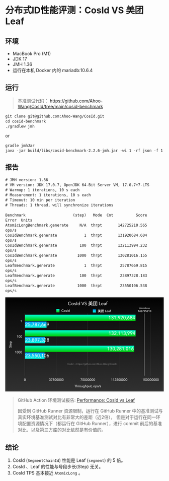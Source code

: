 # 分布式ID性能评测：CosId VS 美团 Leaf

## 环境

- MacBook Pro (M1)
- JDK 17
- JMH 1.36
- 运行在本机 Docker 内的 mariadb:10.6.4 

## 运行

> 基准测试代码： https://github.com/Ahoo-Wang/CosId/tree/main/cosid-benchmark

``` shell
git clone git@github.com:Ahoo-Wang/CosId.git
cd cosid-benchmark
./gradlew jmh
```
or
```shell
gradle jmhJar
java -jar build/libs/cosid-benchmark-2.2.6-jmh.jar -wi 1 -rf json -f 1
```

## 报告

```
# JMH version: 1.36
# VM version: JDK 17.0.7, OpenJDK 64-Bit Server VM, 17.0.7+7-LTS
# Warmup: 1 iterations, 10 s each
# Measurement: 1 iterations, 10 s each
# Timeout: 10 min per iteration
# Threads: 1 thread, will synchronize iterations

Benchmark                     (step)   Mode  Cnt          Score   Error  Units
AtomicLongBenchmark.generate     N/A  thrpt       142725210.565          ops/s
CosIdBenchmark.generate            1  thrpt       131920684.604          ops/s
CosIdBenchmark.generate          100  thrpt       132113994.232          ops/s
CosIdBenchmark.generate         1000  thrpt       130281016.155          ops/s
LeafBenchmark.generate             1  thrpt        25787669.815          ops/s
LeafBenchmark.generate           100  thrpt        23897328.183          ops/s
LeafBenchmark.generate          1000  thrpt        23550106.538          ops/s
```

<p align="center" >
  <img  src="../.vuepress/public/assets/perf/CosId-VS-Leaf.png" alt="CosId VS 美团 Leaf"/>
</p>

> GitHub Action 环境测试报告: [Performance: CosId vs Leaf](https://github.com/Ahoo-Wang/CosId/issues/22)
> 
> 因受到 GitHub Runner 资源限制，运行在 GitHub Runner 中的基准测试与真实环境基准测试对比有非常大的差距（近2倍），
但是对于运行在同一环境配置资源情况下（都运行在 GitHub Runner），进行 commit 前后的基准对比、以及第三方库的对比依然是有价值的。

## 结论

1. CosId (`SegmentChainId`) 性能是 Leaf (`segment`) 的 5 倍。
2. CosId 、Leaf 的性能与号段步长(Step) 无关。
3. CosId TPS 基本接近 `AtomicLong` 。
